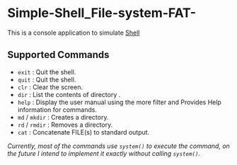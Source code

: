 # Simple-Shell_File-system-FAT-

This is a console application to simulate [Shell](https://en.wikipedia.org/wiki/Shell_(computing))

## Supported Commands
* `exit` : Quit the shell.
* `quit` : Quit the shell.
* `clr` : Clear the screen.
* `dir` : List the contents of directory .
* `help` : Display the user manual using the more filter and Provides Help information for commands.
* `md` / `mkdir` : Creates a directory.
* `rd` / `rmdir` : Removes a directory.
* `cat` : Concatenate FILE(s) to standard output.

*Currently, most of the commands use `system()` to execute the command, on the future I intend to implement it exactly without calling `system()`.*

